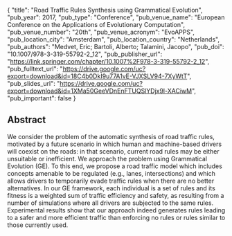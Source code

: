{
  "title": "Road Traffic Rules Synthesis using Grammatical Evolution",
  "pub_year": 2017,
  "pub_type": "Conference",
  "pub_venue_name": "European Conference on the Applications of Evolutionary Computation",
  "pub_venue_number": "20th",
  "pub_venue_acronym": "EvoAPPS",
  "pub_location_city": "Amsterdam",
  "pub_location_country": "Netherlands",
  "pub_authors": "Medvet, Eric; Bartoli, Alberto; Talamini, Jacopo",
  "pub_doi": "10.1007/978-3-319-55792-2_12",
  "pub_publisher_url": "https://link.springer.com/chapter/10.1007%2F978-3-319-55792-2_12",
  "pub_fulltext_url": "https://drive.google.com/uc?export=download&id=18C4b0DkI9u77A1vE-VJXSLV94-7XyWtT",
  "pub_slides_url": "https://drive.google.com/uc?export=download&id=1XMa50GeeVDnEnFTUQSlYDjx9l-XACiwM",
  "pub_important": false
}

## Abstract
We consider the problem of the automatic synthesis of road traffic rules, motivated by a future scenario in which human and machine-based drivers will coexist on the roads: in that scenario, current road rules may be either unsuitable or inefficient. We approach the problem using Grammatical Evolution (GE). To this end, we propose a road traffic model which includes concepts amenable to be regulated (e.g., lanes, intersections) and which allows drivers to temporarily evade traffic rules when there are no better alternatives. In our GE framework, each individual is a set of rules and its fitness is a weighted sum of traffic efficiency and safety, as resulting from a number of simulations where all drivers are subjected to the same rules. Experimental results show that our approach indeed generates rules leading to a safer and more efficient traffic than enforcing no rules or rules similar to those currently used.
